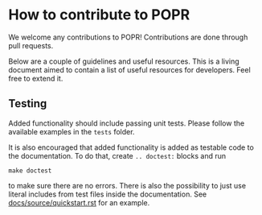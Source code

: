 # How to contribute to POPR

We welcome any contributions to POPR! Contributions are done through pull requests. 

Below are a couple of guidelines and useful resources. This is a living document aimed to contain a list of useful resources for developers. Feel free to extend it. 

## Testing

Added functionality should include passing unit tests. Please follow the available examples in the `tests` folder. 

It is also encouraged that added functionality is added as testable code to the documentation. To do that, create `.. doctest:` blocks and run 
```
make doctest
```
to make sure there are no errors. There is also the possibility to just use literal includes from test files inside the documentation. See [docs/source/quickstart.rst](docs/source/quickstart.rst) for an example. 
